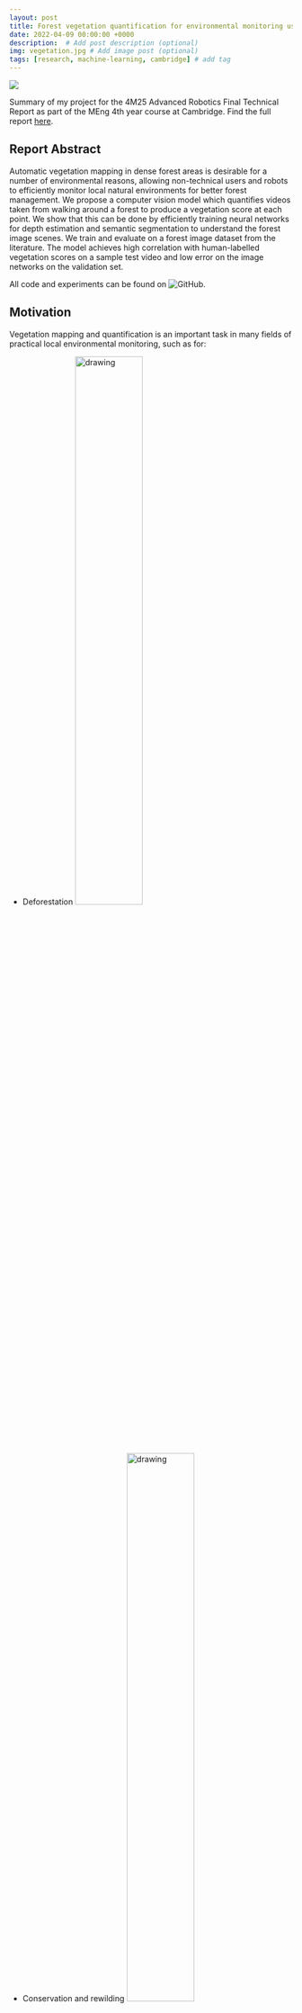 ```yaml
---
layout: post
title: Forest vegetation quantification for environmental monitoring using hand-held cameras
date: 2022-04-09 00:00:00 +0000
description:  # Add post description (optional)
img: vegetation.jpg # Add image post (optional)
tags: [research, machine-learning, cambridge] # add tag
---
```


[![](https://img.shields.io/badge/GitHub-View%20on%20GitHub-blue?logo=GitHub)](https://github.com/Andrewwango/vegetation-segmentation)

Summary of my project for the 4M25 Advanced Robotics Final Technical Report as part of the MEng 4th year course at Cambridge. Find the full report [here](https://andrewwango.github.io/assets/pdf/4M25_Report_2_web.pdf).

## Report Abstract
Automatic vegetation mapping in dense forest areas is desirable for a number of environmental reasons, allowing non-technical users and robots to efficiently monitor local natural environments for better forest management. We propose a computer vision model which quantifies videos taken from walking around a forest to produce a vegetation score at each point. We show that this can be done by efficiently training neural networks for depth estimation and semantic segmentation to understand the forest image scenes. We train and evaluate on a forest image dataset from the literature. The model achieves high correlation with human-labelled vegetation scores on a sample test video and low error on the image networks on the validation set. 

All code and experiments can be found on ![GitHub](https://github.com/Andrewwango/vegetation-segmentation).

## Motivation
Vegetation mapping and quantification is an important task in many fields of practical local environmental monitoring, such as for:

- Deforestation <img src="{{site.baseurl}}/assets/img/vegetation/Picture1.jpg" alt="drawing" width="50%"/>
- Conservation and rewilding <img src="{{site.baseurl}}/assets/img/vegetation/Picture2.jpg" alt="drawing" width="50%"/>
- Natural disasters <img src="{{site.baseurl}}/assets/img/vegetation/Picture1.jpg" alt="drawing" width="100%"/>

The above are _local_ applications, and often require ground-level imagery to be useful, as opposed to satellite imagery:

<img src="{{site.baseurl}}/assets/img/vegetation/Picture4.jpg" alt="drawing" width="50%"/> <img src="{{site.baseurl}}/assets/img/vegetation/Picture5.jpg" alt="drawing" width="75%"/>

Non-technical researchers and robots may wish to automatically quantify vegetation in given hand or robot-recorded video scenes. This can be used to compare vegetation levels from time to time in forest and other natural environments, or by combining GPS data to produce vegetation heatmaps. This removes the time-consuming and laborious need to manually quantify vegetation; see the [full report](https://andrewwango.github.io/assets/pdf/4M25_Report_2_web.pdf) for an analysis.

## Approach
We develop a computer vision model to solve this robotics task. This consists of a mathematical model to quantify the “vegetation levels” in an unstructured forest scene, where object locations and sizes are not well-defined, unlike urban scenes. Then, given videos taken by a hand-held camera as one walks through forest paths or by an autonomous robotic vehicle, our model detects and quantifies vegetation present per frame to record the total vegetation presented during the video.

The model works as follows:

- Input frame at given time ![]({{site.baseurl}}/assets/img/vegetation/Picture6.jpg)
- Detect frame perspective ![]({{site.baseurl}}/assets/img/vegetation/Picture8.jpg)
- Segment vegetation from frames ![]({{site.baseurl}}/assets/img/vegetation/Picture7.jpg)
- Agglomerate vegetation into one number per frame.

See the full report for full model details and implementation.

## Results
Input video:
![]({{site.baseurl}}/assets/img/vegetation/orig_images.gif)

Estimated depths:
![]({{site.baseurl}}/assets/img/vegetation/depth_images.gif)

Semantic segmentation:
![]({{site.baseurl}}/assets/img/vegetation/preds.gif)

Quantity of grass:
![]({{site.baseurl}}/assets/img/vegetation/VI_grass.gif)

Quantity of vegetation:
![]({{site.baseurl}}/assets/img/vegetation/VI_veg.gif)